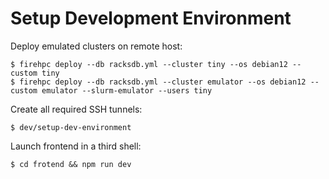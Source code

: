 # Setup Development Environment

Deploy emulated clusters on remote host:

```console
$ firehpc deploy --db racksdb.yml --cluster tiny --os debian12 --custom tiny
$ firehpc deploy --db racksdb.yml --cluster emulator --os debian12 --custom emulator --slurm-emulator --users tiny
```

Create all required SSH tunnels:

```console
$ dev/setup-dev-environment
```

Launch frontend in a third shell:

```console
$ cd frotend && npm run dev
```
